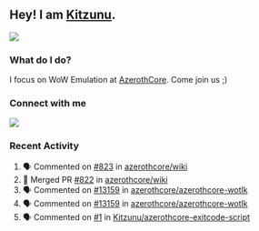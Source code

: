 ## Hey! I am [Kitzunu](https://Github.com/Kitzunu).

<!--<a href="https://github-readme-stats.kitzunu.vercel.app/api?username=Kitzunu&show_icons=true&theme=dark">
  <img align="center" src="https://github-readme-stats.kitzunu.vercel.app/api?username=Kitzunu&show_icons=true&theme=dark" />
</a>-->
<a href="https://github-readme-stats.kitzunu.vercel.app/api?username=Kitzunu&show_icons=true&theme=dark">
  <img align="center" src="https://github-readme-stats.vercel.app/api/top-langs/?username=Kitzunu&layout=compact&theme=dark" />
</a>

### What do I do?

I focus on WoW Emulation at [AzerothCore](https://Github.com/AzerothCore). Come join us ;)

### Connect with me
[![](https://img.shields.io/badge/AzerothCore%20Discord-Connect%20with%20me!-green)](https://discord.com/invite/gkt4y2x)

### Recent Activity

<!--START_SECTION:activity-->
1. 🗣 Commented on [#823](https://github.com/azerothcore/wiki/issues/823) in [azerothcore/wiki](https://github.com/azerothcore/wiki)
2. 🎉 Merged PR [#822](https://github.com/azerothcore/wiki/pull/822) in [azerothcore/wiki](https://github.com/azerothcore/wiki)
3. 🗣 Commented on [#13159](https://github.com/azerothcore/azerothcore-wotlk/issues/13159) in [azerothcore/azerothcore-wotlk](https://github.com/azerothcore/azerothcore-wotlk)
4. 🗣 Commented on [#13159](https://github.com/azerothcore/azerothcore-wotlk/issues/13159) in [azerothcore/azerothcore-wotlk](https://github.com/azerothcore/azerothcore-wotlk)
5. 🗣 Commented on [#1](https://github.com/Kitzunu/azerothcore-exitcode-script/issues/1) in [Kitzunu/azerothcore-exitcode-script](https://github.com/Kitzunu/azerothcore-exitcode-script)
<!--END_SECTION:activity-->
